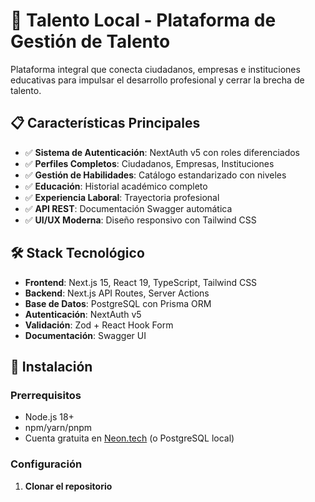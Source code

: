 # 🎯 Talento Local - Plataforma de Gestión de Talento

Plataforma integral que conecta ciudadanos, empresas e instituciones educativas para impulsar el desarrollo profesional y cerrar la brecha de talento.

## 📋 Características Principales

- ✅ **Sistema de Autenticación**: NextAuth v5 con roles diferenciados
- ✅ **Perfiles Completos**: Ciudadanos, Empresas, Instituciones
- ✅ **Gestión de Habilidades**: Catálogo estandarizado con niveles
- ✅ **Educación**: Historial académico completo
- ✅ **Experiencia Laboral**: Trayectoria profesional
- ✅ **API REST**: Documentación Swagger automática
- ✅ **UI/UX Moderna**: Diseño responsivo con Tailwind CSS

## 🛠️ Stack Tecnológico

- **Frontend**: Next.js 15, React 19, TypeScript, Tailwind CSS
- **Backend**: Next.js API Routes, Server Actions
- **Base de Datos**: PostgreSQL con Prisma ORM
- **Autenticación**: NextAuth v5
- **Validación**: Zod + React Hook Form
- **Documentación**: Swagger UI

## 🚀 Instalación

### Prerrequisitos

- Node.js 18+ 
- npm/yarn/pnpm
- Cuenta gratuita en [Neon.tech](https://neon.tech) (o PostgreSQL local)

### Configuración

1. **Clonar el repositorio**

